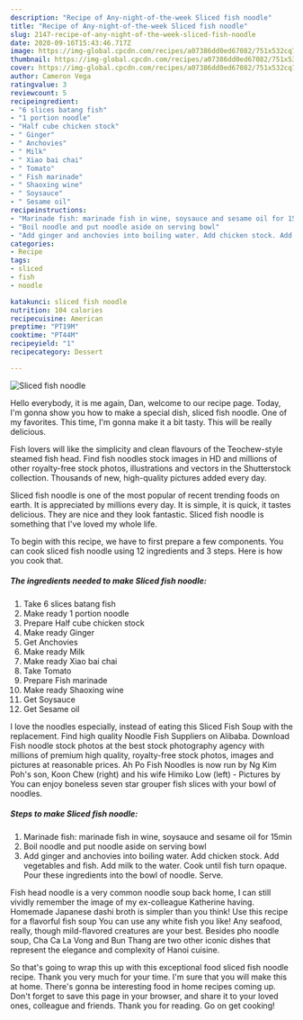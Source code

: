```yaml
---
description: "Recipe of Any-night-of-the-week Sliced fish noodle"
title: "Recipe of Any-night-of-the-week Sliced fish noodle"
slug: 2147-recipe-of-any-night-of-the-week-sliced-fish-noodle
date: 2020-09-16T15:43:46.717Z
image: https://img-global.cpcdn.com/recipes/a07386dd0ed67082/751x532cq70/sliced-fish-noodle-recipe-main-photo.jpg
thumbnail: https://img-global.cpcdn.com/recipes/a07386dd0ed67082/751x532cq70/sliced-fish-noodle-recipe-main-photo.jpg
cover: https://img-global.cpcdn.com/recipes/a07386dd0ed67082/751x532cq70/sliced-fish-noodle-recipe-main-photo.jpg
author: Cameron Vega
ratingvalue: 3
reviewcount: 5
recipeingredient:
- "6 slices batang fish"
- "1 portion noodle"
- "Half cube chicken stock"
- " Ginger"
- " Anchovies"
- " Milk"
- " Xiao bai chai"
- " Tomato"
- " Fish marinade"
- " Shaoxing wine"
- " Soysauce"
- " Sesame oil"
recipeinstructions:
- "Marinade fish: marinade fish in wine, soysauce and sesame oil for 15min"
- "Boil noodle and put noodle aside on serving bowl"
- "Add ginger and anchovies into boiling water. Add chicken stock. Add vegetables and fish. Add milk to the water. Cook until fish turn opaque. Pour these ingredients into the bowl of noodle. Serve."
categories:
- Recipe
tags:
- sliced
- fish
- noodle

katakunci: sliced fish noodle 
nutrition: 104 calories
recipecuisine: American
preptime: "PT19M"
cooktime: "PT44M"
recipeyield: "1"
recipecategory: Dessert

---
```



![Sliced fish noodle](https://img-global.cpcdn.com/recipes/a07386dd0ed67082/751x532cq70/sliced-fish-noodle-recipe-main-photo.jpg)

Hello everybody, it is me again, Dan, welcome to our recipe page. Today, I'm gonna show you how to make a special dish, sliced fish noodle. One of my favorites. This time, I'm gonna make it a bit tasty. This will be really delicious.

Fish lovers will like the simplicity and clean flavours of the Teochew-style steamed fish head. Find fish noodles stock images in HD and millions of other royalty-free stock photos, illustrations and vectors in the Shutterstock collection. Thousands of new, high-quality pictures added every day.

Sliced fish noodle is one of the most popular of recent trending foods on earth. It is appreciated by millions every day. It is simple, it is quick, it tastes delicious. They are nice and they look fantastic. Sliced fish noodle is something that I've loved my whole life.


To begin with this recipe, we have to first prepare a few components. You can cook sliced fish noodle using 12 ingredients and 3 steps. Here is how you cook that.

<!--inarticleads1-->

##### The ingredients needed to make Sliced fish noodle:

1. Take 6 slices batang fish
1. Make ready 1 portion noodle
1. Prepare Half cube chicken stock
1. Make ready  Ginger
1. Get  Anchovies
1. Make ready  Milk
1. Make ready  Xiao bai chai
1. Take  Tomato
1. Prepare  Fish marinade
1. Make ready  Shaoxing wine
1. Get  Soysauce
1. Get  Sesame oil


I love the noodles especially, instead of eating this Sliced Fish Soup with the replacement. Find high quality Noodle Fish Suppliers on Alibaba. Download Fish noodle stock photos at the best stock photography agency with millions of premium high quality, royalty-free stock photos, images and pictures at reasonable prices. Ah Po Fish Noodles is now run by Ng Kim Poh&#39;s son, Koon Chew (right) and his wife Himiko Low (left) - Pictures by You can enjoy boneless seven star grouper fish slices with your bowl of noodles. 

<!--inarticleads2-->

##### Steps to make Sliced fish noodle:

1. Marinade fish: marinade fish in wine, soysauce and sesame oil for 15min
1. Boil noodle and put noodle aside on serving bowl
1. Add ginger and anchovies into boiling water. Add chicken stock. Add vegetables and fish. Add milk to the water. Cook until fish turn opaque. Pour these ingredients into the bowl of noodle. Serve.


Fish head noodle is a very common noodle soup back home, I can still vividly remember the image of my ex-colleague Katherine having. Homemade Japanese dashi broth is simpler than you think! Use this recipe for a flavorful fish soup You can use any white fish you like! Any seafood, really, though mild-flavored creatures are your best. Besides pho noodle soup, Cha Ca La Vong and Bun Thang are two other iconic dishes that represent the elegance and complexity of Hanoi cuisine. 

So that's going to wrap this up with this exceptional food sliced fish noodle recipe. Thank you very much for your time. I'm sure that you will make this at home. There's gonna be interesting food in home recipes coming up. Don't forget to save this page in your browser, and share it to your loved ones, colleague and friends. Thank you for reading. Go on get cooking!
